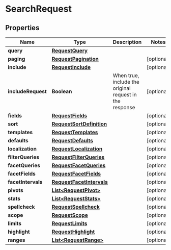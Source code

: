 
# SearchRequest

## Properties
Name | Type | Description | Notes
------------ | ------------- | ------------- | -------------
**query** | [**RequestQuery**](RequestQuery.md) |  | 
**paging** | [**RequestPagination**](RequestPagination.md) |  |  [optional]
**include** | [**RequestInclude**](RequestInclude.md) |  |  [optional]
**includeRequest** | **Boolean** | When true, include the original request in the response |  [optional]
**fields** | [**RequestFields**](RequestFields.md) |  |  [optional]
**sort** | [**RequestSortDefinition**](RequestSortDefinition.md) |  |  [optional]
**templates** | [**RequestTemplates**](RequestTemplates.md) |  |  [optional]
**defaults** | [**RequestDefaults**](RequestDefaults.md) |  |  [optional]
**localization** | [**RequestLocalization**](RequestLocalization.md) |  |  [optional]
**filterQueries** | [**RequestFilterQueries**](RequestFilterQueries.md) |  |  [optional]
**facetQueries** | [**RequestFacetQueries**](RequestFacetQueries.md) |  |  [optional]
**facetFields** | [**RequestFacetFields**](RequestFacetFields.md) |  |  [optional]
**facetIntervals** | [**RequestFacetIntervals**](RequestFacetIntervals.md) |  |  [optional]
**pivots** | [**List&lt;RequestPivot&gt;**](RequestPivot.md) |  |  [optional]
**stats** | [**List&lt;RequestStats&gt;**](RequestStats.md) |  |  [optional]
**spellcheck** | [**RequestSpellcheck**](RequestSpellcheck.md) |  |  [optional]
**scope** | [**RequestScope**](RequestScope.md) |  |  [optional]
**limits** | [**RequestLimits**](RequestLimits.md) |  |  [optional]
**highlight** | [**RequestHighlight**](RequestHighlight.md) |  |  [optional]
**ranges** | [**List&lt;RequestRange&gt;**](RequestRange.md) |  |  [optional]



